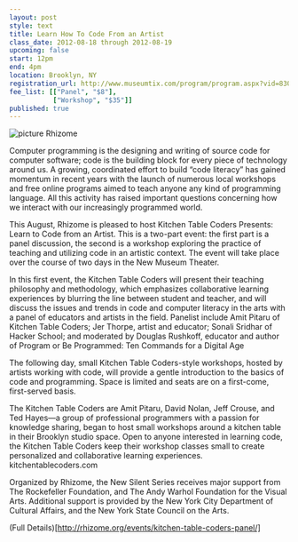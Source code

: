 ```yaml
---
layout: post
style: text
title: Learn How To Code From an Artist
class_date: 2012-08-18 through 2012-08-19
upcoming: false
start: 12pm
end: 4pm
location: Brooklyn, NY
registration_url: http://www.museumtix.com/program/program.aspx?vid=830&pid=5515013&pvt=new
fee_list: [["Panel", "$8"],
           ["Workshop", "$35"]]
published: true
---
```


![picture Rhizome](http://kitchentablecoders.com/img/comp.jpg)

Computer programming is the designing and writing of source code for computer software; code is the building block for every piece of technology around us. A growing, coordinated effort to build “code literacy” has gained momentum in recent years with the launch of numerous local workshops and free online programs aimed to teach anyone any kind of programming language. All this activity has raised important questions concerning how we interact with our increasingly programmed world.

This August, Rhizome is pleased to host Kitchen Table Coders Presents: Learn to Code from an Artist. This is a two-part event: the first part is a panel discussion, the second is a workshop exploring the practice of teaching and utilizing code in an artistic context. The event will take place over the course of two days in the New Museum Theater.

In this first event, the Kitchen Table Coders will present their teaching philosophy and methodology, which emphasizes collaborative learning experiences by blurring the line between student and teacher, and will discuss the issues and trends in code and computer literacy in the arts with a panel of educators and artists in the field. Panelist include Amit Pitaru of Kitchen Table Coders; Jer Thorpe, artist and educator; Sonali Sridhar of Hacker School; and moderated by Douglas Rushkoff, educator and author of Program or Be Programmed: Ten Commands for a Digital Age

The following day, small Kitchen Table Coders-style workshops, hosted by artists working with code, will provide a gentle introduction to the basics of code and programming. Space is limited and seats are on a first-come, first-served basis.

The Kitchen Table Coders are Amit Pitaru, David Nolan, Jeff Crouse, and Ted Hayes—a group of professional programmers with a passion for knowledge sharing, began to host small workshops around a kitchen table in their Brooklyn studio space. Open to anyone interested in learning code, the Kitchen Table Coders keep their workshop classes small to create personalized and collaborative learning experiences. kitchentablecoders.com

Organized by Rhizome, the New Silent Series receives major support from The Rockefeller Foundation, and The Andy Warhol Foundation for the Visual Arts. Additional support is provided by the New York City Department of Cultural Affairs, and the New York State Council on the Arts.

(Full Details)[http://rhizome.org/events/kitchen-table-coders-panel/]
